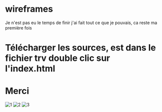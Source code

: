 # wireframes
Je n'est pas eu le temps de finir j'ai fait tout ce que je pouvais, ca reste ma première fois

# Télécharger les sources, est dans le fichier trv double clic sur l'index.html
# Merci
![1](https://github.com/KelyanRs/wireframes/assets/121857444/46727da9-d503-45e3-8235-05219ec5889d)
![2](https://github.com/KelyanRs/wireframes/assets/121857444/a8d60057-c77e-4669-b197-3c90be166eff)
![3](https://github.com/KelyanRs/wireframes/assets/121857444/4c498a3f-0203-41f5-a85b-3f1747fe5027)


